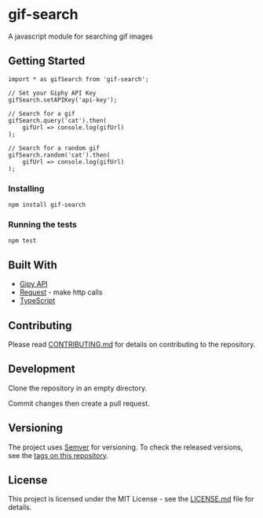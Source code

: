 # gif-search

A javascript module for searching gif images

## Getting Started

```
import * as gifSearch from 'gif-search';

// Set your Giphy API Key
gifSearch.setAPIKey('api-key');

// Search for a gif
gifSearch.query('cat').then(
    gifUrl => console.log(gifUrl)
);

// Search for a random gif
gifSearch.random('cat').then(
    gifUrl => console.log(gifUrl)
);
```

### Installing

```
npm install gif-search
```

### Running the tests

```
npm test
```

## Built With

* [Gipy API](https://api.giphy.com/)
* [Request](https://github.com/request/request) - make http calls
* [TypeScript](https://www.typescriptlang.org/)

## Contributing

Please read [CONTRIBUTING.md](https://github.com/selcher/gif-search/blob/master/CONTRIBUTING.md) for details on contributing to the repository.

## Development

Clone the repository in an empty directory.

Commit changes then create a pull request.

## Versioning

The project uses [Semver](http://semver.org) for versioning. To check the released versions, see the [tags on this repository](https://github.com/selcher/gif-search/releases).

## License

This project is licensed under the MIT License - see the [LICENSE.md](https://github.com/selcher/gif-search/blob/master/LICENSE) file for details.
